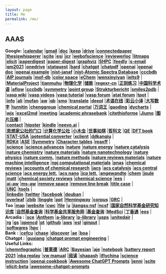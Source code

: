 ```yaml
---
layout: page
title: Me
permalink: /me/
---
```


## AAAS
**Google:**
|[**calendar**](https://calendar.google.com/calendar/render#main_7)
|[**gmail**](https://mail.google.com/mail/u/0/)
|[**doc**](https://docs.google.com/document/u/0/)
|[**keep**](https://keep.google.com)
|[**drive**](https://drive.google.com/drive/my-drive)
|[**connectedpaper**](https://www.connectedpapers.com/)
|[**thesiswhisperer**](https://thesiswhisperer.com/)
|[**scite**](https://scite.ai/)
|[**esi**](https://esi.clarivate.com/ThresholdsAction.action/)
|[**jcr**](https://jcr.clarivate.com/jcr/home?Init=Yes&SrcApp=IC2LS/)
|[**webofscience**](https://www.webofscience.com/wos/alldb/basic-search/)
|[**reviewerloc**](https://reviewerlocator.webofscience.com/)
|[**litmaps**](https://www.litmaps.com/)
|[**elicit**](https://elicit.org/)
|[**paperdigest**](https://www.paperdigest.org/)
|[**paper-digest**](https://www.paper-digest.com/)
|[**graphviz**](https://dreampuf.github.io/GraphvizOnline/)
|[**SHPC**](https://www.hpcplus.net/)
|[**feedly**](https://feedly.com/i/latest)
|[**s-email**](http://mail.suda.edu.cn/)
|[**qm2021**](http://47.103.5.36:8889/)
|[**onedrive**](https://onedrive.live.com/?id=root&cid=D03F4BCF8ACB5589)
|[**statquest**](https://app.learney.me/maps/StatQuest)
|[**bard**](https://bard.google.com/)
|[**chatgpt**](https://chat.openai.com/chat/)
|[**chatpdf**](https://www.chatpdf.com/)
|[**openai**](https://platform.openai.com/account/usage/)
|[**openai doc**](https://platform.openai.com/docs/introduction/)
|[**openai example**](https://platform.openai.com/overview)
|[**nist-janaf**](https://janaf.nist.gov/)
|[**nist-Atomic Spectra Database**](https://www.nist.gov/pml/atomic-spectra-database)
|[**cccbdb**](https://cccbdb.nist.gov/ie1x.asp)
|[**AIP journals**](https://publishing.aip.org/publications/find-the-right-journal/?utm_source=AIP%20Publishing&utm_medium=email&utm_campaign=13608238_ML%20Portfolio%204_Topical_Dec%202022&dm_i=1XPS,83O6M,KFOVNO,X61W3,1)
|[**mof-db**](https://mof.tech.northwestern.edu/)
|[**color space**](https://mycolor.space/)
|[**eChem**](https://kthpanor.github.io/echem/docs/title.html)
|[**wenxinyiyan**](https://yiyan.baidu.com/)
|[**ielts9**](https://www.ielts9.me/)
|  
|[**MaterialProject**](https://materialsproject.org/)
|[**tianmuhu**](https://space.bilibili.com/526860506)
|[**物理化学**](https://www.bilibili.com/video/BV1yb411t7Mb?p=27)
|[**储能**](http://esst.cip.com.cn/CN/2095-4239/home.shtml)
|[**regexr-cn**](https://regexr-cn.com/)
|[**正则练习**](https://codejiaonang.com/#/)
|[**中国科学术语**](http://www.term.org.cn/CN/1673-8578/home.shtml/)
|[**aflow**](http://www.aflowlib.org/)
|[**cccbdb**](https://cccbdb.nist.gov/)
|[**symmetry**](http://symmetry.jacobs-university.de/)
|[**point group**](https://symotter.org/)
|[**Strukturbericht**](https://www.atomic-scale-physics.de/lattice/struk/index.html)
|[**smiles2pdb**](https://www.novoprolabs.com/tools/smiles2pdb)
|  
|[**vasp wiki**](https://www.vasp.at/wiki/index.php)
|[**vasp videos**](https://www.youtube.com/channel/UCBATkNZ7pkAXU9tx7GVhlaw)
|[**vasp tutorial**](https://www.vasp.at/tutorials/latest)
|[**vasp forum**](https://www.vasp.at/forum/)
|[**atat forum**](https://www.brown.edu/Departments/Engineering/Labs/avdw/forum/index.php?sid=8281fd3a6d18374556cd194fbf458942)
|[**tpot**](https://github.com/zoowe/tpot)
|  
|[**info**](http://tcheng.org/info)
|[**ali**](http://47.98.118.87:9527)
|[**mofan**](https://morvanzhou.github.io/)
|[**aw**](https://www.wjx.cn/jq/75317597.aspx)
|[**qb**](https://quillbot.com/)
|[**smo**](https://smodin.me/zh-cn/)
|[**translate**](https://translate.google.com/)
|[**deepl**](https://www.deepl.com/en/translator)
|[**术语在线**](https://www.termonline.cn/index)
|[**彩云小译**](https://fanyi.caiyunapp.com/#/)
|[**大写数字**](https://daxie.supfree.net/)
|[**turnitin**](https://www.turnitin.com)
|[**chenggroup**](https://tcheng-suda.github.io/)
|[**chemical portal**](https://zh.webqc.org/)
|[**万词王**](https://wantwords.net/)
|[**gaoding**](https://www.gaoding.com/)
|[**dycharts**](https://dycharts.com/appv2/#/pages/home/index)
|  
|[**wjx**](https://www.wjx.cn/jq/75317597.aspx)
|[**excel2md**](https://thisdavej.com/copy-table-in-excel-and-paste-as-a-markdown-table/)
|[**meeting**](https://www.timeanddate.com/worldclock/meeting.html)
|[**academic phrasebank**](http://www.phrasebank.manchester.ac.uk/)
|[**citethisforme**](https://www.citethisforme.com/)
|[**Jiumo**](https://www.jiumodiary.com/)
|[**图片压缩**](https://www.bejson.com/ui/compress_img/)
|  
|[**contact**](https://contacts.google.com/)
|[**hipster**](https://hipstersound.com/wheretheskytouchesthesea.html)
|[**kindle**](https://bookfere.com/)
|[**neevo.ai**](https://www.neevo.ai/)
|  
|[**思想家公社的门口**](http://sobereva.com/)
|[**计算化学公社**](http://bbs.keinsci.com/forum.php)
|[**小木虫**](http://muchong.com/bbs/)
|[**世事如棋**](http://blog.wangruixing.cn/)
|[**哲科文**](https://jerkwin.github.io/)
|[**QE**](https://cndaqiang.github.io/)
|[**DFT book**](https://yyyu200.github.io/DFTbook/)
|[**STAT-USA**](https://www.usa.gov/statistics)
|[**potential converter**](http://www.consultrsr.net/resources/ref/refpotls3.htm)
|[**xclient**](https://xclient.info/)
|[**ddkanqiu**](http://ddkanqiu.net/)
|  
|[**RDKit**](https://www.rdkit.org/docs/index.html)
|[**ASE**](https://wiki.fysik.dtu.dk/ase/)
|[**Symmetry**](https://symotter.org/)
|[**Character tables**](http://symmetry.jacobs-university.de/)
|[**reaxff**](http://kiff.vfab.org/)
|  
|[**science**](http://www.sciencemag.org/)
|[**science advances**](https://advances.sciencemag.org/)
|[**nature**](https://www.nature.com/nature/)
|[**nature energy**](https://www.nature.com/nenergy/)
|[**nature catalysis**](https://www.nature.com/natcatal/)
|[**nature chemistry**](https://www.nature.com/nchem/)
|[**nature materials**](https://www.nature.com/nmat/)
|[**nature nanotechnology**](https://www.nature.com/nnano/)
|[**nature physics**](https://www.nature.com/nphys/)
|[**nature comm.**](https://www.nature.com/ncomms/)
|[**nature methods**](https://www.nature.com/nmeth/)
|[**nature reviews materials**](https://www.nature.com/natrevmats/)
|[**nature machine intelligence**](https://www.nature.com/natmachintell/)
|[**npj computational materials**](https://www.nature.com/npjcompumats/)
|[**pnas**](http://www.pnas.org/)
|[**chemical reviews**](https://pubs.acs.org/journal/chreay)
|[**accounts of chemical research**](https://pubs.acs.org/journal/achre4)
|[**jacs**](http://pubs.acs.org/journal/jacsat)
|[**acs catalysis**](https://pubs.acs.org/journal/accacs)
|[**acs central science**](https://pubs.acs.org/journal/acscii)
|[**acs energy lett.**](https://pubs.acs.org/journal/aelccp)
|[**acs nano**](https://pubs.acs.org/journal/ancac3)
|[**jcp lett.**](https://pubs.acs.org/journal/jpclcd)
|[**angewandte**](http://onlinelibrary.wiley.com/journal/10.1002/(ISSN)1521-3773)
|[**chem**](https://www.cell.com/chem/home)
|[**joule**](https://www.cell.com/joule/home)
|[**matt**](https://www.cell.com/matter/home)
|[**chemical society reviews**](https://pubs.rsc.org/en/journals/journalissues/cs#!recentarticles&adv)
|[**chemical science**](https://www.rsc.org/journals-books-databases/about-journals/chemical-science/)
|[**ees**](https://pubs.rsc.org/en/journals/journalissues/ee#!recentarticles&adv)
|  
|[**ai-aw**](http://www.home-for-researchers.com/static/index.html#/)
|[**ms-aw**](https://app.mtutor.engkoo.com/englishwriting/dashboard/person)
|[**remove space**](https://miniwebtool.com/remove-spaces/)
|[**remove line break**](https://www.textfixer.com/tools/remove-line-breaks.php)
|[**title case**](https://titlecase.com/)
|  
|[**UNC**](https://writingcenter.unc.edu/tips-and-tools/)
|[**tools**](https://zapier.com/blog/writing-editing-apps/#brainstorming)
|  
|[**linkedin**](https://www.linkedin.com/in/tao-cheng-5191331a)
|[**twitter**](https://twitter.com/Tao94037228)
|[**facebook**](https://www.facebook.com/tao.cheng.395)
|[**douban**](https://www.douban.com/people/zuantou/)
|  
|[**overleaf**](https://www.overleaf.com/project)
|[**zbib**](https://zbib.org/)
|[**linggle**](https://linggle.com/)
|[**ppt**](https://gitpitch.com/esemble/ppt-tao)
|[**Hemingway**](http://www.hemingwayapp.com/)
|[**corpus**](https://www.english-corpora.org/coca/)
|[**GRC**](https://www.grc.org/my-grc/)
|  
**Tao**
|[**map**](http://www.suda.edu.cn/map.do)
|[**website**](https://tcheng-suda.github.io/)
|[**cwc**](http://cwc.suda.edu.cn/)
|[**file**](http://file.suda.edu.cn/)
|[**u**](http://u.suda.edu.cn)
|[**jiangsu nsf**](http://kjjh.jspc.org.cn/)
|[**ncsf**](https://isisn.nsfc.gov.cn/egrantweb/)
|[**国家自然科学基金研究知识库**](http://or.nsfc.gov.cn/)
|[**自然基金查询**](https://www.izaiwen.cn/)
|[**科学基金共享服务网**](http://npd.nsfc.gov.cn/)
|[**基金查询**](https://isisn.nsfc.gov.cn/egrantindex/funcindex/prjsearch-list#)
|[**MedSci**](https://www.medsci.cn/sci/nsfc.do)
|[**丁香通**](http://nsfc.biomart.cn/index.php)
|[**eos**](http://eos.suda.edu.cn/default/index.jsp)
|  
**Arcadia  :**
|[**sce**](https://www.sce.com/)
|[**Anthem**](https://membersecure.anthem.com/member/dashboard)
|[**a-library**](https://catalog.ci.arcadia.ca.us/cgi-bin/koha/opac-user.pl)
|[**p-library**](https://pgpl.iii.com/iii/cas/login?service=https%3A%2F%2Fpasadena.iii.com%3A443%2Fiii%2Fencore%2Fj_acegi_cas_security_check%3Bjsessionid%3D44B5B03A5ECBD7461E39B6BE217B563C&lang=eng)
|[**usps**](https://informeddelivery.usps.com/)
|[**unitedair**](https://www.united.com/ual/en/us/mileageplus/mileagecredit/)
|  
|[**rg**](https://www.researchgate.net/profile/Tao_Cheng13)
|[**gs**](https://scholar.google.com/citations?user=P6adsOMAAAAJ&hl=en)
|[**opencd**](https://open.cd/)
|[**pt**](http://pt.sjtu.edu.cn/)
|[**github**](https://github.com/esemble/)
|[**aws**](https://aws.amazon.com/)
|[**esl**](https://secure3.eslpod.com/lesson-library/)
|[**ginput**](https://www.google.com/intl/zh-CN/inputtools/try/)
|  
|[**softwares**](http://www.tcheng.org/more/softwares)
|[**hpc**](http://www.hpc.caltech.edu/)
|  
**Bank     :**
|[**cefcu**](https://www.caltechefcu.org/home/home)
|[**chase**](https://secure05c.chase.com/web/auth/dashboard#/dashboard/index/index)
|[**discover**](https://card.discover.com/cardmembersvcs/achome/homepage?ICMPGN=AC_NAV_L1_HOME)
|[**ae**](https://www.americanexpress.com/)
|[**boa**](https://www.bankofamerica.com/)
|  
**Chatgpt  :**
|[**guxiang**](https://guxiang.app/)
|[**chatgpt prompt engineering**](https://github.com/datawhalechina/prompt-engineering-for-developers/tree/main/content)
|  
**Useful Links:**  
|[**chemnfographic**](https://cheminfographic.wordpress.com/)
|[**普莱德**](http://www.pride-liumao.com/)
|[**ARC**](http://tcheng.org/arc)
|[**Bayesian**](http://camdavidsonpilon.github.io/Probabilistic-Programming-and-Bayesian-Methods-for-Hackers/#contents)
|[**aje**](https://secure.aje.com/cn/researcher/digital-editing)
|[**notebook**](http://192.168.31.109:8889)
|[**battery report 2021**](https://www.batterybrunch.org/battery-report)
|[**nba replay**](https://nbareplay.net/)
|[**vw manual**](https://www.vwserviceandparts.com/digital-resources/online-owners-manual/)
|[**阅读**](https://book.vik.im/)
|[**shapash**](https://maif.github.io/shapash/)
|[**iflychina**](https://www.flychina.com/update.asp?#priceUStoCN)
|[**science instruction**](https://www.science.org/content/page/instructions-preparing-initial-manuscript#format-main)
|[**openai cookbook**](https://github.com/openai/openai-cookbook)
|[**Awesome ChatGPT Prompts**](https://prompts.chat/)
|[**jenni**](https://jenni.ai/)
|[**scite**](https://scite.ai/)
|[**elicit-beta**](https://beta.elicit.org/)
|[**awesome-chatgpt-prompts**](https://github.com/f/awesome-chatgpt-prompts)

